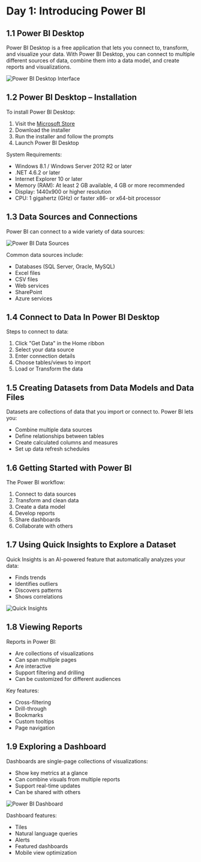 # Day 1: Introducing Power BI

## 1.1 Power BI Desktop

Power BI Desktop is a free application that lets you connect to, transform, and visualize your data. With Power BI Desktop, you can connect to multiple different sources of data, combine them into a data model, and create reports and visualizations.

![Power BI Desktop Interface](https://learn.microsoft.com/en-us/power-bi/fundamentals/media/desktop-what-is-desktop/what-is-desktop_01.png)

## 1.2 Power BI Desktop – Installation

To install Power BI Desktop:

1. Visit the [Microsoft Store](https://aka.ms/pbidesktopstore)
2. Download the installer
3. Run the installer and follow the prompts
4. Launch Power BI Desktop

System Requirements:
- Windows 8.1 / Windows Server 2012 R2 or later
- .NET 4.6.2 or later
- Internet Explorer 10 or later
- Memory (RAM): At least 2 GB available, 4 GB or more recommended
- Display: 1440x900 or higher resolution
- CPU: 1 gigahertz (GHz) or faster x86- or x64-bit processor

## 1.3 Data Sources and Connections

Power BI can connect to a wide variety of data sources:

![Power BI Data Sources](https://learn.microsoft.com/en-us/power-bi/connect-data/media/desktop-data-sources/data-sources-01.png)

Common data sources include:
- Databases (SQL Server, Oracle, MySQL)
- Excel files
- CSV files
- Web services
- SharePoint
- Azure services

## 1.4 Connect to Data In Power BI Desktop

Steps to connect to data:
1. Click "Get Data" in the Home ribbon
2. Select your data source
3. Enter connection details
4. Choose tables/views to import
5. Load or Transform the data

## 1.5 Creating Datasets from Data Models and Data Files

Datasets are collections of data that you import or connect to. Power BI lets you:
- Combine multiple data sources
- Define relationships between tables
- Create calculated columns and measures
- Set up data refresh schedules

## 1.6 Getting Started with Power BI

The Power BI workflow:
1. Connect to data sources
2. Transform and clean data
3. Create a data model
4. Develop reports
5. Share dashboards
6. Collaborate with others

## 1.7 Using Quick Insights to Explore a Dataset

Quick Insights is an AI-powered feature that automatically analyzes your data:
- Finds trends
- Identifies outliers
- Discovers patterns
- Shows correlations

![Quick Insights](https://learn.microsoft.com/en-us/power-bi/create-reports/media/end-user-insights/power-bi-insight-types2.png)

## 1.8 Viewing Reports

Reports in Power BI:
- Are collections of visualizations
- Can span multiple pages
- Are interactive
- Support filtering and drilling
- Can be customized for different audiences

Key features:
- Cross-filtering
- Drill-through
- Bookmarks
- Custom tooltips
- Page navigation

## 1.9 Exploring a Dashboard

Dashboards are single-page collections of visualizations:
- Show key metrics at a glance
- Can combine visuals from multiple reports
- Support real-time updates
- Can be shared with others

![Power BI Dashboard](https://learn.microsoft.com/en-us/power-bi/create-reports/media/service-dashboards/power-bi-dashboard2.png)

Dashboard features:
- Tiles
- Natural language queries
- Alerts
- Featured dashboards
- Mobile view optimization 